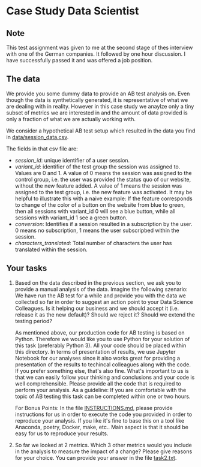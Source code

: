 # Case Study Data Scientist

## Note
This test assignment was given to me at the second stage of thes interview with one of the German companies. It followed by one hour discussion. I have successfully passed it and was offered a job position. 

## The data

We provide you some dummy data to provide an AB test analysis on. Even though the data is synthetically generated, it is representative of what we are dealing with in reality. However in this case study we anaylze only a tiny subset of metrics we are interested in and the amount of data provided is only a fraction of what we are actually working with.

We consider a hypothetical AB test setup which resulted in the data you find in [data/session_data.csv](./data).

The fields in that csv file are:

- *session_id*: unique identifier of a user session.
- *variant_id*: identifier of the test group the session was assigned to. Values are 0 and 1. A value of 0 means the session was assigned to the control group, i.e. the user was provided the status quo of our website, without the new feature added. A value of 1 means the session was assigned to the test group, i.e. the new feature was activated. It may be helpful to illustrate this with a naive example: If the feature corresponds to change of the color of a button on the website from blue to green, then all sessions with variant_id 0 will see a blue button, while all sessions with variant_id 1 see a green button.
- *conversion*: Identifies if a session resulted in a subscription by the user. 0 means no subscription, 1 means the user subscripbed within the session.
- *characters_translated*: Total number of characters the user has translated within the session.

## Your tasks

1. Based on the data described in the previous section, we ask you to provide a manual analysis of the data. Imagine the following szenario: We have run the AB test for a while and provide you with the data we collected so far in order to suggest an action point to your Data Science Colleagues. Is it helping our business and we should accept it (i.e. release it as the new default)? Should we reject it? Should we extend the testing period? 

    As mentioned above, our production code for AB testing is based on Python. Therefore we would like you to use Python for your solution of this task (preferably Python 3). All your code should be placed within this directory.
    In terms of presentation of results, we use Jupyter Notebook for our analyses since it also works great for providing a presentation of the results to techincal colleagues along with the code. If you prefer something else, that's also fine. What's important to us is that we can easily follow your thinking and conclusions and your code is well comprehensible. Please provide all the code that is required to perform your analysis.
    As a guideline: If you are comfortable with the topic of AB testing this task can be completed within one or two hours. 

    For Bonus Points: In the file [INSTRUCTIONS.md](./INSTRUCTIONS.md), please provide instructions for us in order to execute the code you provided in order to reproduce your analysis. If you like it's fine to base this on a tool like Anaconda, poetry, Docker, make, etc.. Main aspect is that it should be easy for us to reproduce your results.


2. So far we looked at 2 metrics. Which 3 other metrics would you include in the analysis to measure the impact of a change? Please give reasons for your choice. You can provide your answer in the file [task2.txt](./task2.txt).
